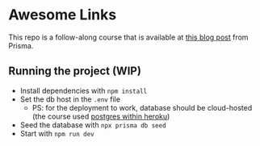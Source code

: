 # Awesome Links

This repo is a follow-along course that is available at [this blog post](https://prisma.io/blog/fullstack-nextjs-graphql-prisma-oklidw1rhw) from Prisma.

## Running the project (WIP)

- Install dependencies with `npm install`
- Set the db host in the `.env` file
  - PS: for the deployment to work, database should be cloud-hosted (the course used [postgres within heroku](https://www.heroku.com/postgres))
- Seed the database with `npx prisma db seed`
- Start with `npm run dev`
